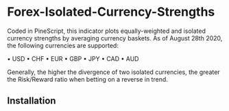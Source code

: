 # Forex-Isolated-Currency-Strengths
Coded in PineScript, this indicator plots equally-weighted and isolated currency strengths by averaging currency baskets. As of August 28th 2020, the following currencies are supported:

•	USD
•	CHF
•	EUR
•	GBP
•	JPY
•	CAD
•	AUD

Generally, the higher the divergence of two isolated currencies, the greater the Risk/Reward ratio when betting on a reverse in trend.

## Installation
